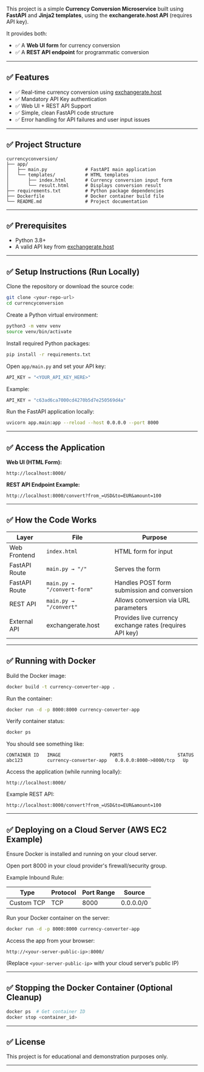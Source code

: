 This project is a simple **Currency Conversion Microservice** built using **FastAPI** and **Jinja2 templates**, using the **exchangerate.host API** (requires API key).

It provides both:

* ✅ A **Web UI form** for currency conversion
* ✅ A **REST API endpoint** for programmatic conversion

---

## ✅ Features

* ✅ Real-time currency conversion using [exchangerate.host](https://exchangerate.host/)
* ✅ Mandatory API Key authentication
* ✅ Web UI + REST API Support
* ✅ Simple, clean FastAPI code structure
* ✅ Error handling for API failures and user input issues

---

## ✅ Project Structure

```
currencyconversion/
├── app/
│   ├── main.py              # FastAPI main application
│   └── templates/           # HTML templates
│       ├── index.html       # Currency conversion input form
│       └── result.html      # Displays conversion result
├── requirements.txt         # Python package dependencies
├── Dockerfile               # Docker container build file
└── README.md                # Project documentation
```

---

## ✅ Prerequisites

* Python 3.8+
* A valid API key from [exchangerate.host](https://exchangerate.host/)

---

## ✅ Setup Instructions (Run Locally)

Clone the repository or download the source code:

```bash
git clone <your-repo-url>
cd currencyconversion
```

Create a Python virtual environment:

```bash
python3 -m venv venv
source venv/bin/activate
```

Install required Python packages:

```bash
pip install -r requirements.txt
```

Open `app/main.py` and set your API key:

```python
API_KEY = "<YOUR_API_KEY_HERE>"
```

Example:

```python
API_KEY = "c63ad6ca7000cd4270b5d7e250569d4a"
```

Run the FastAPI application locally:

```bash
uvicorn app.main:app --reload --host 0.0.0.0 --port 8000
```

---

## ✅ Access the Application

**Web UI (HTML Form):**

```
http://localhost:8000/
```

**REST API Endpoint Example:**

```
http://localhost:8000/convert?from_=USD&to=EUR&amount=100
```

---

## ✅ How the Code Works

| Layer         | File                        | Purpose                                                  |
| ------------- | --------------------------- | -------------------------------------------------------- |
| Web Frontend  | `index.html`                | HTML form for input                                      |
| FastAPI Route | `main.py → "/"`             | Serves the form                                          |
| FastAPI Route | `main.py → "/convert-form"` | Handles POST form submission and conversion              |
| REST API      | `main.py → "/convert"`      | Allows conversion via URL parameters                     |
| External API  | exchangerate.host           | Provides live currency exchange rates (requires API key) |

---

## ✅ Running with Docker

Build the Docker image:

```bash
docker build -t currency-converter-app .
```

Run the container:

```bash
docker run -d -p 8000:8000 currency-converter-app
```

Verify container status:

```bash
docker ps
```

You should see something like:

```
CONTAINER ID   IMAGE                  PORTS                    STATUS
abc123         currency-converter-app   0.0.0.0:8000->8000/tcp   Up
```

Access the application (while running locally):

```
http://localhost:8000/
```

Example REST API:

```
http://localhost:8000/convert?from_=USD&to=EUR&amount=100
```

---

## ✅ Deploying on a Cloud Server (AWS EC2 Example)

Ensure Docker is installed and running on your cloud server.

Open port 8000 in your cloud provider's firewall/security group.

Example Inbound Rule:

| Type       | Protocol | Port Range | Source    |
| ---------- | -------- | ---------- | --------- |
| Custom TCP | TCP      | 8000       | 0.0.0.0/0 |

Run your Docker container on the server:

```bash
docker run -d -p 8000:8000 currency-converter-app
```

Access the app from your browser:

```
http://<your-server-public-ip>:8000/
```

(Replace `<your-server-public-ip>` with your cloud server’s public IP)

---

## ✅ Stopping the Docker Container (Optional Cleanup)

```bash
docker ps  # Get container ID
docker stop <container_id>
```

---

## ✅ License

This project is for educational and demonstration purposes only.

---

